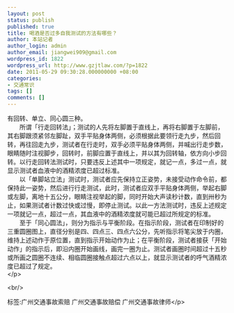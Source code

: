```yaml
---
layout: post
status: publish
published: true
title: 喝酒是否过多自我测试的方法有哪些？
author: 本站记者
author_login: admin
author_email: jiangwei909@gmail.com
wordpress_id: 1822
wordpress_url: http://www.gzjtlaw.com/?p=1822
date: 2011-05-29 09:30:28.000000000 +08:00
categories:
- 交通常识
tags: []
comments: []
---
```

<p>有回转、单立、同心圆三种。 <br>　　所谓「行走回转法」；测试的人先将左脚置于直线上，再将右脚置于左脚前，其右脚跟须紧邻左脚趾，双手平贴身体两侧，必须根据此要领行走九步，然后回转，再往回走九步，测试者在行走时，双手必须平贴身体两侧，并喊出行走步数，眼睛随时注视脚步，回转时，前脚应置于直线上，并以其为回转轴，依方向小步回转。以行走回转法测试时，只要违反上述其中一项规定，就记一点，多过一点，就显示测试者血液中的酒精浓度已超过标准。 <br>　　以「单脚站立法」测试时，测试者应先保持立正姿势，未接受动作命令前，都保持此一姿势，然后进行行走测试，此时，测试者应双手平贴身体两侧，举起右脚或左脚，离地十五公分，眼睛注视举起的脚，同时开始大声读秒计数，直到卅秒为止，如果测试者计数过快或过慢，即停止测试。以此一方法测试时，违反上述规定一项就记一点，超过一点，其血液中的酒精浓度就可能已超过所规定的标准。 <br>　　至于「同心圆法」，则分为指示与平衡阶段。在指示阶段，测试者在印制好的三重圆圈图上，直径分别是四、四点三、四点六公分，先听指示将笔尖放于内圈，维持上述动作于原位置，直到指示开始动作为止；在平衡阶段，测试者接获「开始动作」的指示后，即沿内圈开始画线，画完一圈为止。测试者画圈时间超过十五秒或所画之圆圈不连续、相临圆圈接触点超过六点以上，就显示测试者的呼气酒精浓度已超过了规定。 <br><&#47;p><br&#47;><p>标签:广州交通事故索赔 广州交通事故赔偿 广州交通事故律师<&#47;p>
